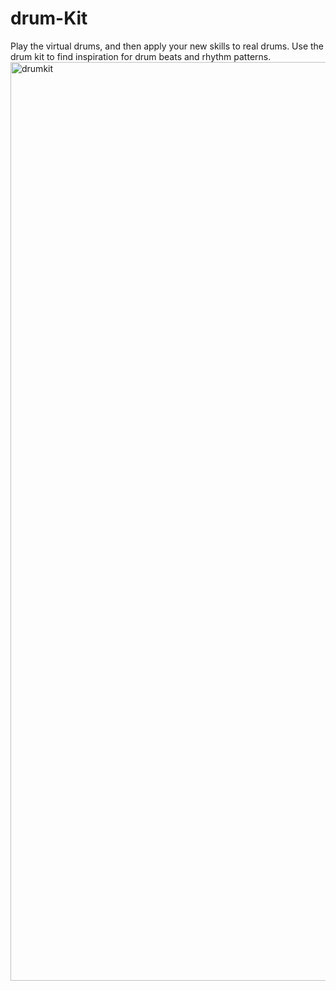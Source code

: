 # drum-Kit
Play the virtual drums, and then apply your new skills to real drums. Use the drum kit to find inspiration for drum beats and rhythm patterns.
<img width="1470" alt="drumkit" src="https://user-images.githubusercontent.com/110954844/190207892-539a4701-42a7-4921-af26-128f287a2540.png">
